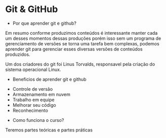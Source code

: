 # Git & GitHub

* Por que aprender git e github?

Em resumo conforme produzimos conteúdos é interessante manter cada um desses momentos dessas produções porém isso sem um programa de gerenciamento de versões se torna uma tarefa bem complexas, podemos aprender git para gerenciar esses diversas versões de conteúdos produzidos. 

Um dos criadores do git foi Linus Torvalds, responsavel pela criação do sistema operacional Linux.

* Beneficios de aprender git e github

- Controle de versão
- Armazenamento em nuvem
- Trabalho em equipe
- Melhorar seu código
- Reconhecimento

* Como funciona o curso?

Teremos partes teóricas e partes práticas
